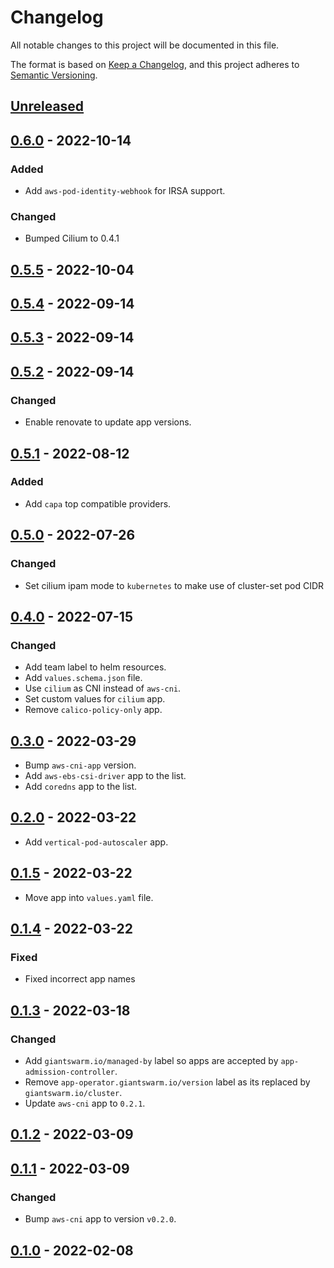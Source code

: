 # Changelog

All notable changes to this project will be documented in this file.

The format is based on [Keep a Changelog](https://keepachangelog.com/en/1.0.0/),
and this project adheres to [Semantic Versioning](https://semver.org/spec/v2.0.0.html).

## [Unreleased]

## [0.6.0] - 2022-10-14

### Added

- Add `aws-pod-identity-webhook` for IRSA support.

### Changed

- Bumped Cilium to 0.4.1

## [0.5.5] - 2022-10-04

## [0.5.4] - 2022-09-14

## [0.5.3] - 2022-09-14

## [0.5.2] - 2022-09-14

### Changed

- Enable renovate to update app versions.

## [0.5.1] - 2022-08-12

### Added

- Add `capa` top compatible providers.

## [0.5.0] - 2022-07-26

### Changed

- Set cilium ipam mode to `kubernetes` to make use of cluster-set pod CIDR

## [0.4.0] - 2022-07-15

### Changed

- Add team label to helm resources.
- Add `values.schema.json` file.
- Use `cilium` as CNI instead of `aws-cni`.
- Set custom values for `cilium` app.
- Remove `calico-policy-only` app.


## [0.3.0] - 2022-03-29

- Bump `aws-cni-app` version.
- Add `aws-ebs-csi-driver` app to the list.
- Add `coredns` app to the list.

## [0.2.0] - 2022-03-22

- Add `vertical-pod-autoscaler` app.

## [0.1.5] - 2022-03-22

- Move app into `values.yaml` file.

## [0.1.4] - 2022-03-22

### Fixed

- Fixed incorrect app names

## [0.1.3] - 2022-03-18

### Changed

- Add `giantswarm.io/managed-by` label so apps are accepted by `app-admission-controller`.
- Remove `app-operator.giantswarm.io/version` label as its replaced by `giantswarm.io/cluster`.
- Update `aws-cni` app to `0.2.1`.

## [0.1.2] - 2022-03-09

## [0.1.1] - 2022-03-09

### Changed

- Bump `aws-cni` app to version `v0.2.0`.

## [0.1.0] - 2022-02-08


[Unreleased]: https://github.com/giantswarm/default-apps-aws/compare/v0.6.0...HEAD
[0.6.0]: https://github.com/giantswarm/default-apps-aws/compare/v0.5.5...v0.6.0
[0.5.5]: https://github.com/giantswarm/default-apps-aws/compare/v0.5.4...v0.5.5
[0.5.4]: https://github.com/giantswarm/default-apps-aws/compare/v0.5.3...v0.5.4
[0.5.3]: https://github.com/giantswarm/default-apps-aws/compare/v0.5.2...v0.5.3
[0.5.2]: https://github.com/giantswarm/default-apps-aws/compare/v0.5.1...v0.5.2
[0.5.1]: https://github.com/giantswarm/default-apps-aws/compare/v0.5.0...v0.5.1
[0.5.0]: https://github.com/giantswarm/default-apps-aws/compare/v0.4.0...v0.5.0
[0.4.0]: https://github.com/giantswarm/default-apps-aws/compare/v0.3.0...v0.4.0
[0.3.0]: https://github.com/giantswarm/default-apps-aws/compare/v0.2.0...v0.3.0
[0.2.0]: https://github.com/giantswarm/default-apps-aws/compare/v0.1.5...v0.2.0
[0.1.5]: https://github.com/giantswarm/default-apps-aws/compare/v0.1.4...v0.1.5
[0.1.4]: https://github.com/giantswarm/default-apps-aws/compare/v0.1.3...v0.1.4
[0.1.3]: https://github.com/giantswarm/default-apps-aws/compare/v0.1.2...v0.1.3
[0.1.2]: https://github.com/giantswarm/default-apps-aws/compare/v0.1.1...v0.1.2
[0.1.1]: https://github.com/giantswarm/default-apps-aws/compare/v0.1.0...v0.1.1
[0.1.0]: https://github.com/giantswarm/default-apps-aws/releases/tag/v0.1.0
